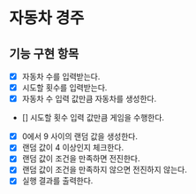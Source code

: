 # 자동차 경주 

## 기능 구현 항목

- [x] 자동차 수를 입력받는다.
- [x] 시도할 횟수를 입력받는다.
- [x] 자동차 수 입력 값만큼 자동차를 생성한다.
- [] 시도할 횟수 입력 값만큼 게임을 수행한다.
- [x] 0에서 9 사이의 랜덤 값을 생성한다.
- [x] 랜덤 값이 4 이상인지 체크한다.
- [x] 랜덤 값이 조건을 만족하면 전진한다.
- [x] 랜덤 값이 조건을 만족하지 않으면 전진하지 않는다.
- [x] 실행 결과를 출력한다.